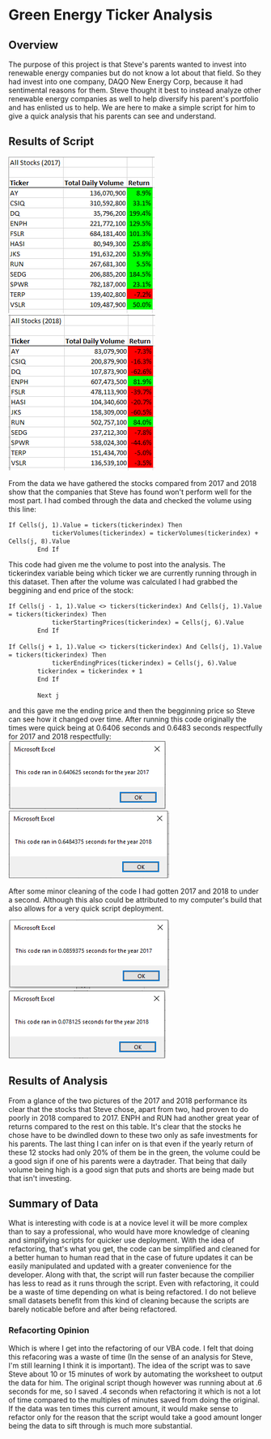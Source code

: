 # Green Energy Ticker Analysis

## Overview
The purpose of this project is that Steve's parents wanted to invest into renewable energy companies but do not know a lot about that field. So they had invest into one company, DAQO New Energy Corp, because it had sentimental reasons for them.  Steve thought it best to instead analyze other renewable energy companies as well to help diversify his parent's portfolio and has enlisted us to help. We are here to make a simple script for him to give a quick analysis that his parents can see and understand.

## Results of Script
![StockPerformance2017.PNG](https://github.com/Cyber-Wolfe/-hw2_JoshWolfe_RUT012022/blob/main/Resources/StockPerformance2017.PNG)
![StockPerformance2018](https://github.com/Cyber-Wolfe/-hw2_JoshWolfe_RUT012022/blob/main/Resources/StockPerformance2018.PNG)

From the data we have gathered the stocks compared from 2017 and 2018 show that the companies that Steve has found won't perform well for the most part.  I had combed through the data and checked the volume using this line: 
```
If Cells(j, 1).Value = tickers(tickerindex) Then
            tickerVolumes(tickerindex) = tickerVolumes(tickerindex) + Cells(j, 8).Value
        End If
```
This code had given me the volume to post into the analysis. The tickerindex variable being which ticker we are currently running through in this dataset.  Then after the volume was calculated I had grabbed the beggining and end price of the stock:
     
```
If Cells(j - 1, 1).Value <> tickers(tickerindex) And Cells(j, 1).Value = tickers(tickerindex) Then
            tickerStartingPrices(tickerindex) = Cells(j, 6).Value
        End If
            
If Cells(j + 1, 1).Value <> tickers(tickerindex) And Cells(j, 1).Value = tickers(tickerindex) Then
            tickerEndingPrices(tickerindex) = Cells(j, 6).Value
        tickerindex = tickerindex + 1
        End If
        
        Next j
```
and this gave me the ending price and then the begginning price so Steve can see how it changed over time.  After running this code originally the times were quick being at 0.6406 seconds and 0.6483 seconds respectfully for 2017 and 2018 respectfully:
![VBA_Challenge_2017_Unfactored](https://github.com/Cyber-Wolfe/-hw2_JoshWolfe_RUT012022/blob/main/Resources/VBA_Challenge_2017_Unfactored.PNG)
![VBA_Challenge_2018_Unfactored](https://github.com/Cyber-Wolfe/-hw2_JoshWolfe_RUT012022/blob/main/Resources/VBA_Challenge_2018_Unfactored.PNG)


After some minor cleaning of the code I had gotten 2017 and 2018 to under a second. Although this also could be attributed to my computer's build that also allows for a very quick script deployment. 

![VBA_Challenge_2017](https://github.com/Cyber-Wolfe/-hw2_JoshWolfe_RUT012022/blob/main/Resources/VBA_Challenge_2017.PNG) 
![VBA_Challenge_2018](https://github.com/Cyber-Wolfe/-hw2_JoshWolfe_RUT012022/blob/main/Resources/VBA_Challenge_2018.PNG)


## Results of Analysis
From a glance of the two pictures of the 2017 and 2018 performance its clear that the stocks that Steve chose, apart from two, had proven to do poorly in 2018 compared to 2017. ENPH and RUN had another great year of returns compared to the rest on this table. It's clear that the stocks he chose have to be dwindled down to these two only as safe investments for his parents.  The last thing I can infer on is that even if the yearly return of these 12 stocks had only 20% of them be in the green, the volume could be a good sign if one of his parents were a daytrader. That being that daily volume being high is a good sign that puts and shorts are being made but that isn't investing.  

## Summary of Data
What is interesting with code is at a novice level it will be more complex than to say a professional, who would have more knowledge of cleaning and simplifying scripts for quicker use deployment.  With the idea of refactoring, that's what you get, the code can be simplified and cleaned for a better human to human read that in the case of future updates it can be easily manipulated and updated with a greater convenience for the developer. Along with that, the script will run faster because the compilier has less to read as it runs through the script. Even with refactoring, it could be a waste of time depending on what is being refactored. I do not believe small datasets benefit from this kind of cleaning because the scripts are barely noticable before and after being refactored. 
### Refacorting Opinion
Which is where I get into the refactoring of our VBA code. I felt that doing this refacoring was a waste of time (In the sense of an analysis for Steve, I'm still learning I think it is important). The idea of the script was to save Steve about 10 or 15 minutes of work by automating the worksheet to output the data for him. The original script though however was running about at .6 seconds for me, so I saved .4 seconds when refactoring it which is not a lot of time compared to the multiples of minutes saved from doing the original. If the data was ten times this current amount, it would make sense to refactor only for the reason that the script would take a good amount longer being the data to sift through is much more substantial.


